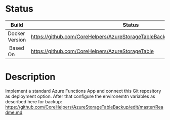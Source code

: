 # Status

| Build | Status | 
|---|---|
| Docker Version | https://github.com/CoreHelpers/AzureStorageTableBackup/edit/master/Readme.md |
| Based On | https://github.com/CoreHelpers/AzureStorageTable |

# Description

Implement a standard Azure Functions App and connect this Git repository as deployment option. After 
that configure the environemtn variables as described here for backup: https://github.com/CoreHelpers/AzureStorageTableBackup/edit/master/Readme.md
